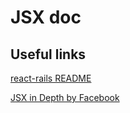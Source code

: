 # JSX doc

## Useful links

[react-rails README](https://github.com/reactjs/react-rails/blob/master/README.md)

[JSX in Depth by Facebook](https://facebook.github.io/react/docs/jsx-in-depth.html)